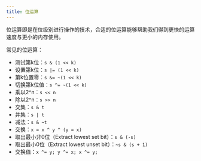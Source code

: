 ```yaml
---
title: 位运算
---
```


位运算即是在位级别进行操作的技术，合适的位运算能够帮助我们得到更快的运算速度与更小的内存使用。

常见的位运算：

- 测试第k位：`s & (1 << k)`
- 设置第k位：`s |= (1 << k)`
- 第k位置零：`s &= ~(1 << k)`
- 切换第k位值：`s ^= ~(1 << k)`
- 乘以2^n：`s << n`
- 除以2^n：`s >> n`
- 交集：`s & t`
- 并集：`s | t`
- 减法：`s & ~t`
- 交换：`x = x ^ y ^ (y = x)`
- 取出最小非0位（Extract lowest set bit）：`s & (-s)`
- 取出最小0位（Extract lowest unset bit）：`~s & (s + 1)`
- 交换值：`x ^= y; y ^= x; x ^= y;`